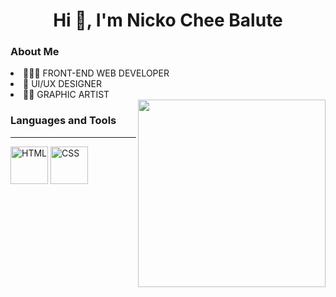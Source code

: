 <h1 align="center">Hi 👋, I'm Nicko Chee Balute</h1>

<h3>About Me</h3>

 <li>👩🏻‍💻 FRONT-END WEB DEVELOPER</li>
 <li>👔 UI/UX DESIGNER</li>
 <li>🧔🏽 GRAPHIC ARTIST</li>
<img width="300px" align="right" src="https://c.tenor.com/3bTxZ4HdrysAAAAC/pixels-neon.gif">
<h3>Languages and Tools</h3>
<hr>
<p align="left">
<img width="60px" src="https://img.icons8.com/color/344/html-5--v1.png" alt="HTML">
<img width="60px" src="https://img.icons8.com/color/344/css3.png" alt="CSS">
</p>
